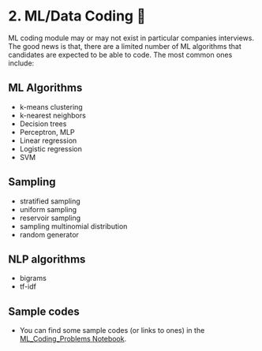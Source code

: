 # <a name="ml-coding"></a> 2. ML/Data Coding :robot:
ML coding module may or may not exist in particular companies interviews. The good news is that, there are a limited number of ML algorithms that candidates are expected to be able to code. The most common ones include:

## ML Algorithms 
- k-means clustering
- k-nearest neighbors
- Decision trees
- Perceptron, MLP
- Linear regression
- Logistic regression
- SVM

##  Sampling
  - stratified sampling
  - uniform sampling
  - reservoir sampling
  - sampling multinomial distribution
  - random generator

## NLP algorithms 
  - bigrams
  - tf-idf

## Sample codes
- You can find some sample codes (or links to ones) in the [ML_Coding_Problems Notebook](https://github.com/alirezadir/machine-learning-interview-enlightener/blob/main/Notebooks/ML_Coding_Problems.ipynb).
